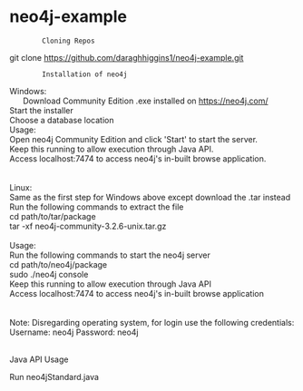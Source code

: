 # neo4j-example

            Cloning Repos


git clone https://github.com/daraghhiggins1/neo4j-example.git

            Installation of neo4j


Windows:   <br/>      
<t/>  Download Community Edition .exe installed on https://neo4j.com/ <br />
<t/>  Start the installer <br />
<t/>  Choose a database location          <br />
<t/>  Usage: <br />
<t><t>         Open neo4j Community Edition and click 'Start' to start the server.<br />
<t><t>         Keep this running to allow execution through Java API.<br />
<t><t>         Access localhost:7474 to access neo4j's in-built browse application.<br />
<br />              
Linux:<br />
<t>  Same as the first step for Windows above except download the .tar instead<br />
<t>  Run the following commands to extract the file<br />
<t>  cd path/to/tar/package <br />
<t>  tar -xf neo4j-community-3.2.6-unix.tar.gz <br /><br />
<t>  Usage: <br />
<t><t>          Run the following commands to start the neo4j server<br />
 <t><t>         cd path/to/neo4j/package<br />
 <t><t>         sudo ./neo4j console<br />
 <t><t>         Keep this running to allow execution through Java API<br />
  <t><t>        Access localhost:7474 to access neo4j's in-built browse application<br />
<br />
 <br />
Note: Disregarding operating system, for login use the following credentials:<br />
          Username: neo4j     Password: neo4j<br />

<br />
          Java API Usage


Run neo4jStandard.java<br />
